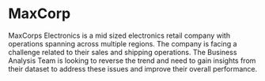 # MaxCorp



MaxCorps
Electronics is a mid sized
electronics retail company with operations
spanning across multiple regions. The
company is facing a challenge related to
their sales and shipping operations. The
Business Analysis Team is looking to reverse
the trend and need to gain insights from
their dataset to address these issues and
improve their overall performance.
